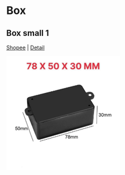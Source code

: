 # Box

## Box small 1

[Shopee](https://shopee.vn/product/458101468/8166789025) | [Detail](./box-small-1/)

<img src="./box-small-1/img/box-small-1-top.png" width="300px" />
